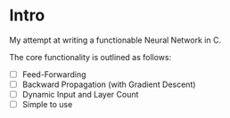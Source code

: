 
# Intro

My attempt at writing a functionable Neural Network in C.

The core functionality is outlined as follows:
- [ ] Feed-Forwarding
- [ ] Backward Propagation (with Gradient Descent)
- [ ] Dynamic Input and Layer Count
- [ ] Simple to use
